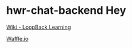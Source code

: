 # hwr-chat-backend Hey

[Wiki - LoopBack Learning](https://github.com/PascalHelbig/hwr-chat-backend/wiki/Loopback-Learning)

[Waffle.io](https://waffle.io/PascalHelbig/hwr-chat-backend)
